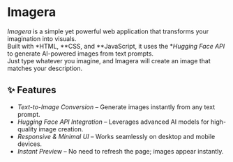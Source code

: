 # Imagera

*Imagera* is a simple yet powerful web application that transforms your imagination into visuals.  
Built with *HTML, **CSS, and **JavaScript, it uses the **Hugging Face API* to generate AI-powered images from text prompts.  
Just type whatever you imagine, and Imagera will create an image that matches your description.


## ✨ Features

- *Text-to-Image Conversion* – Generate images instantly from any text prompt.
- *Hugging Face API Integration* – Leverages advanced AI models for high-quality image creation.
- *Responsive & Minimal UI* – Works seamlessly on desktop and mobile devices.
- *Instant Preview* – No need to refresh the page; images appear instantly.
